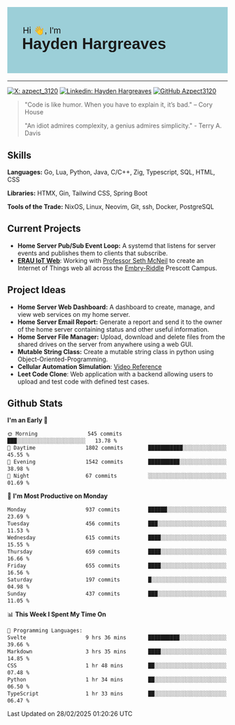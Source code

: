 ![Hayden Hargreaves](https://github.com/Azpect3120/Azpect3120/blob/master/download.png?raw=true)

<hr>

[![X: azpect_3120](https://img.shields.io/twitter/follow/azpect_3120?style=social)](https://x.com/azpect_3120)
[![Linkedin: Hayden Hargreaves](https://img.shields.io/badge/-Hayden%20Hargreaves-blue?style=flat-square&logo=Linkedin&logoColor=white&link=https://www.linkedin.com/in/hayden-hargreaves-37b2802a4/)](https://www.linkedin.com/in/hayden-hargreaves-37b2802a4/)
[![GitHub Azpect3120](https://img.shields.io/github/followers/azpect3120?label=follow&style=social)](https://github.com/azpect3120)

> "Code is like humor. When you have to explain it, it’s bad." – Cory House
> 
> "An idiot admires complexity, a genius admires simplicity." - Terry A. Davis


## Skills
**Languages:** Go, Lua, Python, Java, C/C++, Zig, Typescript, SQL, HTML, CSS 

**Libraries:** HTMX, Gin, Tailwind CSS, Spring Boot

**Tools of the Trade:** NixOS, Linux, Neovim, Git, ssh, Docker, PostgreSQL


## Current Projects 
- **Home Server Pub/Sub Event Loop:** A systemd that listens for server events and publishes them to clients that subscribe.
- **[ERAU IoT Web](https://github.com/Azpect3120/InternetOfThings)**: Working with [Professor Seth McNeil](https://github.com/semcneil) to create an Internet of Things web all across the [Embry-Riddle](https://erau.edu) Prescott Campus.


## Project Ideas
- **Home Server Web Dashboard:** A dashboard to create, manage, and view web services on my home server.
- **Home Server Email Report:** Generate a report and send it to the owner of the home server containing status and other useful information.
- **Home Server File Manager:** Upload, download and delete files from the shared drives on the server from anywhere using a web GUI.
- **Mutable String Class:** Create a mutable string class in python using Object-Oriented-Programming.
- **Cellular Automation Simulation**: [Video Reference](https://youtu.be/nr8biZfSZ3Y?si=kS962MMGRwKCgJ3Y&t=436)
- **Leet Code Clone**: Web application with a backend allowing users to upload and test code with defined test cases.

## Github Stats

<!--START_SECTION:waka-->
**I'm an Early 🐤** 

```text
🌞 Morning                545 commits         ███░░░░░░░░░░░░░░░░░░░░░░   13.78 % 
🌆 Daytime                1802 commits        ███████████░░░░░░░░░░░░░░   45.55 % 
🌃 Evening                1542 commits        ██████████░░░░░░░░░░░░░░░   38.98 % 
🌙 Night                  67 commits          ░░░░░░░░░░░░░░░░░░░░░░░░░   01.69 % 
```
📅 **I'm Most Productive on Monday** 

```text
Monday                   937 commits         ██████░░░░░░░░░░░░░░░░░░░   23.69 % 
Tuesday                  456 commits         ███░░░░░░░░░░░░░░░░░░░░░░   11.53 % 
Wednesday                615 commits         ████░░░░░░░░░░░░░░░░░░░░░   15.55 % 
Thursday                 659 commits         ████░░░░░░░░░░░░░░░░░░░░░   16.66 % 
Friday                   655 commits         ████░░░░░░░░░░░░░░░░░░░░░   16.56 % 
Saturday                 197 commits         █░░░░░░░░░░░░░░░░░░░░░░░░   04.98 % 
Sunday                   437 commits         ███░░░░░░░░░░░░░░░░░░░░░░   11.05 % 
```


📊 **This Week I Spent My Time On** 

```text
💬 Programming Languages: 
Svelte                   9 hrs 36 mins       ██████████░░░░░░░░░░░░░░░   39.66 % 
Markdown                 3 hrs 35 mins       ████░░░░░░░░░░░░░░░░░░░░░   14.85 % 
CSS                      1 hr 48 mins        ██░░░░░░░░░░░░░░░░░░░░░░░   07.48 % 
Python                   1 hr 34 mins        ██░░░░░░░░░░░░░░░░░░░░░░░   06.50 % 
TypeScript               1 hr 33 mins        ██░░░░░░░░░░░░░░░░░░░░░░░   06.47 % 
```


 Last Updated on 28/02/2025 01:20:26 UTC
<!--END_SECTION:waka-->
